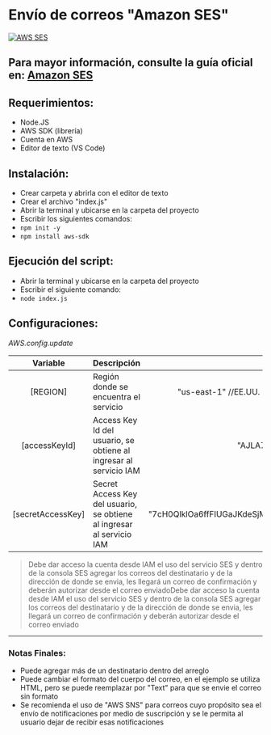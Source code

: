 # Envío de correos "Amazon SES"
[![AWS SES](https://docs.aws.amazon.com/es_es/sdk-for-javascript/v2/developer-guide/images/code-samples-ses.png "AWS.SES")](https://docs.aws.amazon.com/sdk-for-javascript/v2/developer-guide/ses-examples-sending-email.html "AWS SES")

## Para mayor información, consulte la guía oficial en: [Amazon SES](https://docs.aws.amazon.com/sdk-for-javascript/v2/developer-guide/ses-examples-sending-email.html "AWS.SES")

## Requerimientos:
- Node.JS
- AWS SDK (librería)
- Cuenta en AWS
- Editor de texto (VS Code)

## Instalación:
- Crear carpeta y abrirla con el editor de texto
- Crear el archivo "index.js"
- Abrir la terminal y ubicarse en la carpeta del proyecto
- Escribir los siguientes comandos:
 - `npm init -y`
 - `npm install aws-sdk`

## Ejecución del script:
- Abrir la terminal y ubicarse en la carpeta del proyecto
- Escribir el siguiente comando:
 - `node index.js`
 
## Configuraciones:
*AWS.config.update*

|Variable|Descripción|Ejemplo|
|:-----:|:-----|-----:|
|[REGION]|Región donde se encuentra el servicio|"us-east-1" //EE.UU. Este (Norte de Virginia)   |
|[accessKeyId]|Access Key Id del usuario, se obtiene al ingresar al servicio IAM|"AJLA7LYANPSBLO4AHHVU"|
|[secretAccessKey]|Secret Access Key del usuario, se obtiene al ingresar al servicio IAM|"7cH0QlklOa6ffFIUGaJKdeSjMMSM4WTYv2NiTYf3"|

> Debe dar acceso la cuenta desde IAM el uso del servicio SES y dentro de la consola SES agregar los correos del destinatario y de la dirección de donde se envia, les llegará un correo de confirmación y deberán autorizar desde el correo enviadoDebe dar acceso la cuenta desde IAM el uso del servicio SES y dentro de la consola SES agregar los correos del destinatario y de la dirección de donde se envia, les llegará un correo de confirmación y deberán autorizar desde el correo enviado

---

### Notas Finales:
- Puede agregar más de un destinatario dentro del arreglo
- Puede cambiar el formato del cuerpo del correo, en el ejemplo se utiliza HTML, pero se puede reemplazar por "Text" para que se envie el correo sin formato
- Se recomienda el uso de "AWS SNS" para correos cuyo propósito sea el envío de notificaciones por medio de suscripción y se le permita al usuario dejar de recibir esas notificaciones
